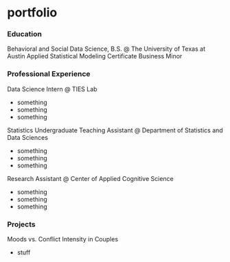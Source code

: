 # portfolio

### Education
Behavioral and Social Data Science, B.S. @ The University of Texas at Austin
Applied Statistical Modeling Certificate 
Business Minor

### Professional Experience
Data Science Intern @ TIES Lab
- something
- something
- something

Statistics Undergraduate Teaching Assistant @ Department of Statistics and Data Sciences
- something
- something
- something

Research Assistant @ Center of Applied Cognitive Science
- something
- something
- something

### Projects
Moods vs. Conflict Intensity in Couples
- stuff


